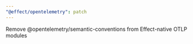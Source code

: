 ```yaml
---
"@effect/opentelemetry": patch
---
```


Remove @opentelemetry/semantic-conventions from Effect-native OTLP modules
